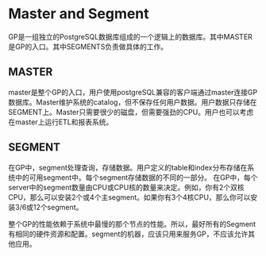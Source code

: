 # Master and Segment

GP是一组独立的PostgreSQL数据库组成的一个逻辑上的数据库。其中MASTER是GP的入口。其中SEGMENTS负责做具体的工作。

## MASTER

master是整个GP的入口，用户使用postgreSQL兼容的客户端通过master连接GP数据库。Master维护系统的catalog，但不保存任何用户数据。用户数据只存储在SEGMENT上。Master只需要很少的磁盘，但需要强劲的CPU。用户也可以考虑在master上运行ETL和报表系统。

## SEGMENT

在GP中，segment处理查询，存储数据。用户定义的table和index分布存储在系统中的可用segment中。每个segment存储数据的不同的一部分。
在GP中，每个server中的segment数量由CPU或CPU核的数量来决定。例如，你有2个双核CPU，那么可以安装2个或4个主segment。如果你有3个4核CPU，那么你可以安装3/6或12个segment。

整个GP的性能依赖于系统中最慢的那个节点的性能。所以，最好所有的Segment有相同的硬件资源和配置。segment的机器，应该只用来服务GP，不应该允许其他应用。
